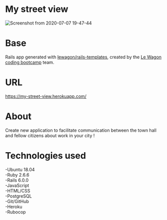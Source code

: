 # My street view
 ![Screenshot from 2020-07-07 19-47-44](https://user-images.githubusercontent.com/10365357/86769884-cfa5f080-c08a-11ea-901b-85c1fde331f0.png)  

# Base
Rails app generated with [lewagon/rails-templates](https://github.com/lewagon/rails-templates), created by the [Le Wagon coding bootcamp](https://www.lewagon.com) team.

# URL  
https://my-street-view.herokuapp.com/

# About
Create new application to facilitate communication between the town hall and fellow citizens about work in your city !

# Technologies used
-Ubuntu 18.04  
-Ruby 2.6.6  
-Rails 6.0.0  
-JavaScript  
-HTML/CSS  
-PostgreSQL  
-Git/GitHub  
-Heroku  
-Rubocop
 

